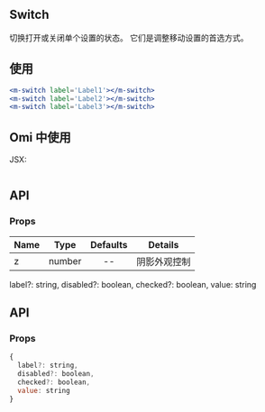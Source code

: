## Switch

切换打开或关闭单个设置的状态。 它们是调整移动设置的首选方式。

## 使用

```jsx
<m-switch label='Label1'></m-switch>
<m-switch label='Label2'></m-switch>
<m-switch label='Label3'></m-switch>
```

## Omi 中使用

JSX:

```jsx

```

## API

### Props

|  **Name**  | **Type**        | **Defaults**  | **Details**  |
| ------------- |:-------------:|:-----:|:-------------:|
| z | number | -- | 阴影外观控制 |

  label?: string,
  disabled?: boolean,
  checked?: boolean,
  value: string
## API

### Props

```jsx
{
  label?: string,
  disabled?: boolean,
  checked?: boolean,
  value: string
}
```